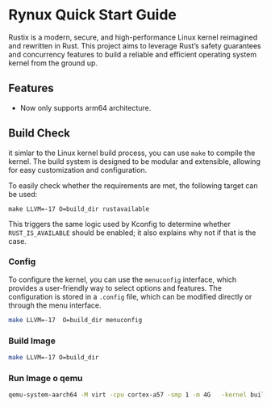 # Rynux Quick Start Guide
Rustix is a modern, secure, and high-performance Linux kernel reimagined and rewritten in Rust. This project aims to leverage Rust’s safety guarantees and concurrency features to build a reliable and efficient operating system kernel from the ground up.


## Features

- Now only supports arm64 architecture.


## Build Check
it simlar to the Linux kernel build process, you can use `make` to compile the kernel. The build system is designed to be modular and extensible, allowing for easy customization and configuration.

To easily check whether the requirements are met, the following target can be used:
```shell
make LLVM=-17 O=build_dir rustavailable
```
This triggers the same logic used by Kconfig to determine whether `RUST_IS_AVAILABLE` should be enabled; it also explains why not if that is the case.

### Config

To configure the kernel, you can use the `menuconfig` interface, which provides a user-friendly way to select options and features. The configuration is stored in a `.config` file, which can be modified directly or through the menu interface.

```bash
make LLVM=-17  O=build_dir menuconfig
```

### Build Image

```bash
make LLVM=-17 O=build_dir
```

### Run Image o qemu

```bash
qemu-system-aarch64 -M virt -cpu cortex-a57 -smp 1 -m 4G   -kernel build_dir/arch/arm64/boot/Image  -nographic    -append " earlycon root=/dev/ram rdinit=/bin/sh "
```
